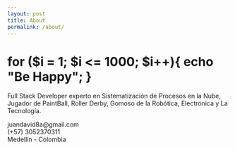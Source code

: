 ```yaml
---
layout: post
title: About
permalink: /about/
---
```


# for ($i = 1; $i <= 1000; $i++){ echo "Be Happy"; }

<p>Full Stack Developer experto en Sistematización de Procesos en la Nube, Jugador de PaintBall, Roller Derby, Gomoso de la Robótica, Electrónica y La Tecnología.</p>
juandavid8a@gmail.com<br>(+57) 3052370311<br>Medellín - Colombia
